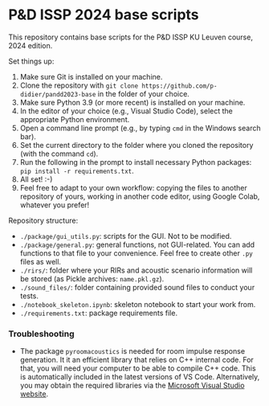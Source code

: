 # P&D ISSP 2024 base scripts
This repository contains base scripts for the P&D ISSP KU Leuven course, 2024 edition.

Set things up:

1. Make sure Git is installed on your machine.
2. Clone the repository with `git clone https://github.com/p-didier/pandd2023-base` in the folder of your choice.
3. Make sure Python 3.9 (or more recent) is installed on your machine.
4. In the editor of your choice (e.g., Visual Studio Code), select the appropriate Python environment.
5. Open a command line prompt (e.g., by typing `cmd` in the Windows search bar).  
6. Set the current directory to the folder where you cloned the repository (with the command `cd`).
7. Run the following in the prompt to install necessary Python packages: `pip install -r requirements.txt`.
8. All set! :-)
9. Feel free to adapt to your own workflow: copying the files to another repository of yours, working in another code editor, using Google Colab, whatever you prefer!

Repository structure:

* `./package/gui_utils.py`: scripts for the GUI. Not to be modified.
* `./package/general.py`: general functions, not GUI-related. You can add functions to that file to your convenience. Feel free to create other `.py` files as well.
* `./rirs/`: folder where your RIRs and acoustic scenario information will be stored (as Pickle archives: `name.pkl.gz`).
* `./sound_files/`: folder containing provided sound files to conduct your tests.
* `./notebook_skeleton.ipynb`: skeleton notebook to start your work from.
* `./requirements.txt`: package requirements file.

### Troubleshooting
* The package `pyroomacoustics` is needed for room impulse response generation. It it an efficient library that relies on C++ internal code. For that, you will need your computer to be able to compile C++ code. This is automatically included in the latest versions of VS Code. Alternatively, you may obtain the required libraries via the [Microsoft Visual Studio website](https://visualstudio.microsoft.com/de/downloads/). 
